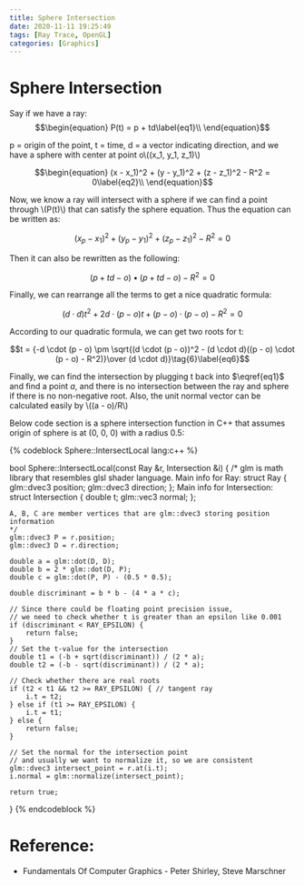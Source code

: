 ```yaml
---
title: Sphere Intersection
date: 2020-11-11 19:25:49
tags: [Ray Trace, OpenGL]
categories: [Graphics]
---
```


# Sphere Intersection

Say if we have a ray:
$$\begin{equation}
P(t) = p + td\label{eq1}\\
\end{equation}$$

p = origin of the point, t = time, d = a vector indicating direction, and we have a sphere with center at point o\\((x_1, y_1, z_1)\\)

$$\begin{equation}
(x - x_1)^2 + (y - y_1)^2 + (z - z_1)^2 - R^2 = 0\label{eq2}\\
\end{equation}$$

Now, we know a ray will intersect with a sphere if we can find a point through \\(P(t)\\) that can satisfy the sphere equation. Thus the equation can be written as:

$$(x_p - x_1)^2 + (y_p - y_1)^2 + (z_p - z_1)^2 - R^2 = 0\tag{3}\label{eq3}$$

Then it can also be rewritten as the following:

$$(p + td - o) \bullet (p + td - o) - R^2 = 0\tag{4}\label{eq4}$$

Finally, we can rearrange all the terms to get a nice quadratic formula:

$$(d \cdot d)t^2 + 2d\cdot (p - o)t + (p - o) \cdot (p - o) - R^2 = 0\tag{5}\label{eq5}$$

According to our quadratic formula, we can get two roots for t:

$$t = {-d \cdot (p - o) \pm \sqrt{(d \cdot (p - o))^2 - (d \cdot d)((p - o) \cdot (p - o) - R^2)}\over (d \cdot d)}\tag{6}\label{eq6}$$

Finally, we can find the intersection by plugging t back into $\eqref{eq1}$ and find a point $a$, and there is no intersection between the ray and sphere if there is no non-negative root. Also, the unit normal vector can be calculated easily by \\((a - o)/R\\)

Below code section is a sphere intersection function in C++ that assumes origin of sphere is at (0, 0, 0) with a radius 0.5:

{% codeblock Sphere::IntersectLocal lang:c++ %}

bool Sphere::IntersectLocal(const Ray &r, Intersection &i)
{
    /*
    glm is math library that resembles glsl shader language.
    Main info for Ray:
    struct Ray {
      glm::dvec3 position;
      glm::dvec3 direction;
    };
    Main info for Intersection:
    struct Intersection {
      double t;
      glm::vec3 normal;
    };

    A, B, C are member vertices that are glm::dvec3 storing position information
    */
    glm::dvec3 P = r.position;
    glm::dvec3 D = r.direction;

    double a = glm::dot(D, D);
    double b = 2 * glm::dot(D, P);
    double c = glm::dot(P, P) - (0.5 * 0.5);

    double discriminant = b * b - (4 * a * c);

    // Since there could be floating point precision issue,
    // we need to check whether t is greater than an epsilon like 0.001
    if (discriminant < RAY_EPSILON) {
        return false;
    }
    // Set the t-value for the intersection
    double t1 = (-b + sqrt(discriminant)) / (2 * a);
    double t2 = (-b - sqrt(discriminant)) / (2 * a);

    // Check whether there are real roots
    if (t2 < t1 && t2 >= RAY_EPSILON) { // tangent ray
        i.t = t2;
    } else if (t1 >= RAY_EPSILON) {
        i.t = t1;
    } else {
        return false;
    }

    // Set the normal for the intersection point
    // and usually we want to normalize it, so we are consistent
    glm::dvec3 intersect_point = r.at(i.t);
    i.normal = glm::normalize(intersect_point);

    return true;
}
{% endcodeblock %}

# Reference:
- Fundamentals Of Computer Graphics - Peter Shirley, Steve Marschner
